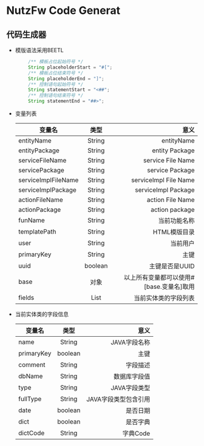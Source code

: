 # NutzFw Code Generat
## 代码生成器

- 模版语法采用BEETL
```java   
        /** 模板占位起始符号 */
       	String placeholderStart = "#[";
       	/** 模板占位结束符号 */
       	String placeholderEnd = "]";
       	/** 控制语句起始符号 */
       	String statementStart = "<##";
       	/** 控制语句结束符号 */
       	String statementEnd = "##>";
```

- 变量列表

    | 变量名   |      类型      |  意义 |
    |----------|:-------------:|------:|
    | entityName | String| entityName |
    | entityPackage| String| entity Package |
    | serviceFileName | String| service File Name  |
    | servicePackage| String| service Package |
    | serviceImplFileName |String | serviceImpl File Name |
    | serviceImplPackage |String | serviceImpl Package |
    | actionFileName | String| action File Name |
    | actionPackage |String | action package |
    | funName |String | 当前功能名称 |
    | templatePath |String | HTML模版目录  |
    | user | String| 当前用户  |
    | primaryKey |String |主键  |
    | uuid | boolean | 主键是否是UUID |
    | base | 对象 | 以上所有变量都可以使用#[base.变量名]取用 |
    | fields | List<JavaFieldVO> | 当前实体类的字段列表 |
    
- 当前实体类的字段信息
    
    | 变量名   |      类型      |  意义 |
    |----------|:-------------:|------:|
    | name | String| JAVA字段名称 |
    | primaryKey| boolean| 主键 |
    | comment | String| 字段描述  |
    | dbName| String| 数据库字段值 |
    | type |String | JAVA字段类型 |
    | fullType |String | JAVA字段类型包含引用 |
    | date | boolean| 是否日期 |
    | dict |boolean | 是否字典 |
    | dictCode |String | 字典Code |
      
